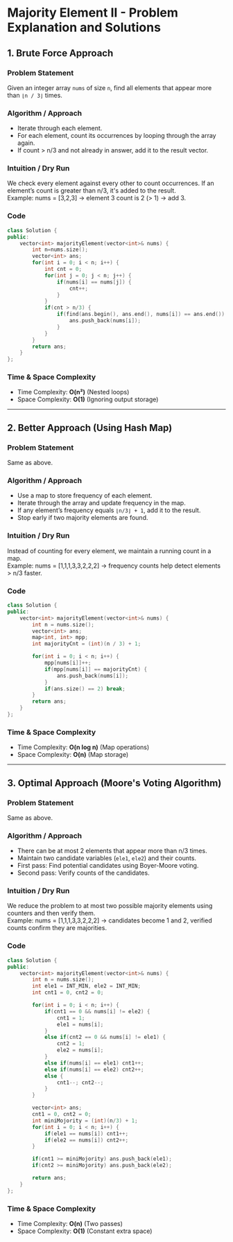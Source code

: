 # Majority Element II - Problem Explanation and Solutions

## 1. Brute Force Approach

### Problem Statement
Given an integer array `nums` of size `n`, find all elements that appear more than `⌊n / 3⌋` times.

### Algorithm / Approach
- Iterate through each element.
- For each element, count its occurrences by looping through the array again.
- If count > n/3 and not already in answer, add it to the result vector.

### Intuition / Dry Run
We check every element against every other to count occurrences. If an element’s count is greater than n/3, it's added to the result.  
Example: nums = [3,2,3] → element 3 count is 2 (> 1) → add 3.

### Code
```cpp
class Solution {
public:
    vector<int> majorityElement(vector<int>& nums) {
        int n=nums.size();
        vector<int> ans;
        for(int i = 0; i < n; i++) {
            int cnt = 0;
            for(int j = 0; j < n; j++) {
                if(nums[i] == nums[j]) {
                    cnt++;
                }
            }
            if(cnt > n/3) {
                if(find(ans.begin(), ans.end(), nums[i]) == ans.end()) {
                    ans.push_back(nums[i]);
                }
            }
        }
        return ans;
    }
};
```

### Time & Space Complexity
- Time Complexity: **O(n²)** (Nested loops)
- Space Complexity: **O(1)** (Ignoring output storage)


---

## 2. Better Approach (Using Hash Map)

### Problem Statement
Same as above.

### Algorithm / Approach
- Use a map to store frequency of each element.
- Iterate through the array and update frequency in the map.
- If any element’s frequency equals `⌊n/3⌋ + 1`, add it to the result.
- Stop early if two majority elements are found.

### Intuition / Dry Run
Instead of counting for every element, we maintain a running count in a map.  
Example: nums = [1,1,1,3,3,2,2,2] → frequency counts help detect elements > n/3 faster.

### Code
```cpp
class Solution {
public:
    vector<int> majorityElement(vector<int>& nums) {
        int n = nums.size();
        vector<int> ans;
        map<int, int> mpp;
        int majorityCnt = (int)(n / 3) + 1;

        for(int i = 0; i < n; i++) {
            mpp[nums[i]]++;
            if(mpp[nums[i]] == majorityCnt) {
                ans.push_back(nums[i]);
            }
            if(ans.size() == 2) break;
        }
        return ans;
    }
};
```

### Time & Space Complexity
- Time Complexity: **O(n log n)** (Map operations)
- Space Complexity: **O(n)** (Map storage)


---

## 3. Optimal Approach (Moore's Voting Algorithm)

### Problem Statement
Same as above.

### Algorithm / Approach
- There can be at most 2 elements that appear more than n/3 times.
- Maintain two candidate variables (`ele1`, `ele2`) and their counts.
- First pass: Find potential candidates using Boyer-Moore voting.
- Second pass: Verify counts of the candidates.

### Intuition / Dry Run
We reduce the problem to at most two possible majority elements using counters and then verify them.  
Example: nums = [1,1,1,3,3,2,2,2] → candidates become 1 and 2, verified counts confirm they are majorities.

### Code
```cpp
class Solution {
public:
    vector<int> majorityElement(vector<int>& nums) {
        int n = nums.size();
        int ele1 = INT_MIN, ele2 = INT_MIN;
        int cnt1 = 0, cnt2 = 0;

        for(int i = 0; i < n; i++) {
            if(cnt1 == 0 && nums[i] != ele2) {
                cnt1 = 1;
                ele1 = nums[i];
            }
            else if(cnt2 == 0 && nums[i] != ele1) {
                cnt2 = 1;
                ele2 = nums[i];
            }
            else if(nums[i] == ele1) cnt1++;
            else if(nums[i] == ele2) cnt2++;
            else {
                cnt1--; cnt2--;
            }
        }

        vector<int> ans;
        cnt1 = 0, cnt2 = 0;
        int miniMojority = (int)(n/3) + 1;
        for(int i = 0; i < n; i++) {
            if(ele1 == nums[i]) cnt1++;
            if(ele2 == nums[i]) cnt2++;
        }

        if(cnt1 >= miniMojority) ans.push_back(ele1);
        if(cnt2 >= miniMojority) ans.push_back(ele2);

        return ans;
    }
};
```

### Time & Space Complexity
- Time Complexity: **O(n)** (Two passes)
- Space Complexity: **O(1)** (Constant extra space)

